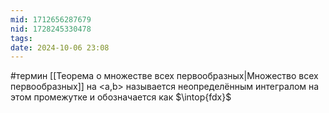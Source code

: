 ```yaml
---
mid: 1712656287679
nid: 1728245330478
tags: 
date: 2024-10-06 23:08
---
```

#термин 
[[Теорема о множестве всех первообразных|Множество всех первообразных]] на <a,b> называется неопределённым интегралом на этом промежутке и обозначается как $\intop{fdx}$